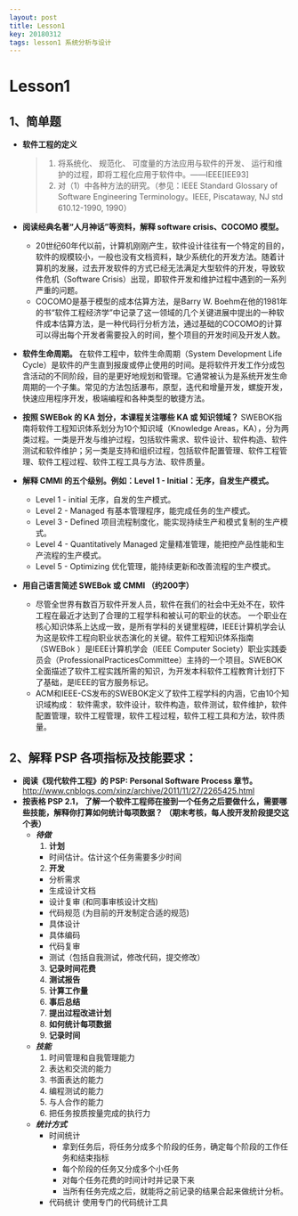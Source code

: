```yaml
---
layout: post
title: Lesson1
key: 20180312
tags: lesson1 系统分析与设计
---
```


# Lesson1
## 1、简单题

* **软件工程的定义**
  >1. 将系统化、 规范化、 可度量的方法应用与软件的开发、 运行和维护的过程，即将工程化应用于软件中。——IEEE[IEE93]
  >2. 对（1）中各种方法的研究。（参见：IEEE Standard Glossary of Software Engineering Terminology。IEEE, Piscataway, NJ std 610.12-1990, 1990）

* **阅读经典名著“人月神话”等资料，解释 software crisis、COCOMO 模型。**
  * 20世纪60年代以前，计算机刚刚产生，软件设计往往有一个特定的目的，软件的规模较小，一般也没有文档资料，缺少系统化的开发方法。随着计算机的发展，过去开发软件的方式已经无法满足大型软件的开发，导致软件危机（Software Crisis）出现，即软件开发和维护过程中遇到的一系列严重的问题。
  * COCOMO是基于模型的成本估算方法，是Barry W. Boehm在他的1981年的书“软件工程经济学”中记录了这一领域的几个关键进展中提出的一种软件成本估算方法，是一种代码行分析方法，通过基础的COCOMO的计算可以得出每个开发者需要投入的时间，整个项目的开发时间及开发人数。 

* **软件生命周期。**
  在软件工程中，软件生命周期（System Development Life Cycle）是软件的产生直到报废或停止使用的时间。是将软件开发工作分成包含活动的不同阶段，目的是更好地规划和管理。它通常被认为是系统开发生命周期的一个子集。常见的方法包括瀑布，原型，迭代和增量开发，螺旋开发，快速应用程序开发，极端编程和各种类型的敏捷方法。

* **按照 SWEBok 的 KA 划分，本课程关注哪些 KA 或 知识领域？**
  SWEBOK指南将软件工程知识体系划分为10个知识域（Knowledge Areas，KA），分为两类过程。一类是开发与维护过程，包括软件需求、软件设计、软件构造、软件测试和软件维护；另一类是支持和组织过程，包括软件配置管理、软件工程管理、软件工程过程、软件工程工具与方法、软件质量。

* **解释 CMMI 的五个级别。例如：Level 1 - Initial：无序，自发生产模式。**
  * Level 1 - initial 无序，自发的生产模式。
  * Level 2 - Managed 有基本管理程序，能完成任务的生产模式。
  * Level 3 - Defined 项目流程制度化，能实现持续生产和模式复制的生产模式。
  * Level 4 - Quantitatively Managed 定量精准管理，能把控产品性能和生产流程的生产模式。
  * Level 5 - Optimizing 优化管理，能持续更新和改善流程的生产模式。

* **用自己语言简述 SWEBok 或 CMMI （约200字）**
  * 尽管全世界有数百万软件开发人员，软件在我们的社会中无处不在，软件工程在最近才达到了合理的工程学科和被认可的职业的状态。 一个职业在核心知识体系上达成一致，是所有学科的关键里程碑，IEEE计算机学会认为这是软件工程向职业状态演化的关键。软件工程知识体系指南（SWEBok ）是IEEE计算机学会（IEEE Computer Society）职业实践委员会（ProfessionalPracticesCommittee）主持的一个项目。SWEBOK全面描述了软件工程实践所需的知识，为开发本科软件工程教育计划打下了基础，是IEEE的官方服务标记。
  * ACM和IEEE-CS发布的SWEBOK定义了软件工程学科的内涵，它由10个知识域构成：
  软件需求，软件设计，软件构造，软件测试，软件维护，软件配置管理，软件工程管理，软件工程过程，软件工程工具和方法，软件质量。

## 2、解释 PSP 各项指标及技能要求：
* **阅读《现代软件工程》的 PSP: Personal Software Process 章节。** http://www.cnblogs.com/xinz/archive/2011/11/27/2265425.html
* **按表格 PSP 2.1， 了解一个软件工程师在接到一个任务之后要做什么，需要哪些技能，解释你打算如何统计每项数据？ （期末考核，每人按开发阶段提交这个表）**
  * ***待做***
    1. **计划**
      * 时间估计。估计这个任务需要多少时间
    2. **开发**
      * 分析需求
      * 生成设计文档
      * 设计复审 (和同事审核设计文档)
      * 代码规范 (为目前的开发制定合适的规范)
      * 具体设计
      * 具体编码
      * 代码复审
      * 测试（包括自我测试，修改代码，提交修改）
    3. **记录时间花费** 
    4. **测试报告** 
    5. **计算工作量** 
    6. **事后总结** 
    7. **提出过程改进计划** 
    8. **如何统计每项数据** 
    9. **记录时间**
  * ***技能***
    1. 时间管理和自我管理能力
    2. 表达和交流的能力
    3. 书面表达的能力
    4. 编程测试的能力
    5. 与人合作的能力
    6. 把任务按质按量完成的执行力
  * ***统计方式***
    * 时间统计
      * 拿到任务后，将任务分成多个阶段的任务，确定每个阶段的工作任务和结束指标
      * 每个阶段的任务又分成多个小任务
      * 对每个任务花费的时间计时并记录下来
      * 当所有任务完成之后，就能将之前记录的结果合起来做统计分析。
    * 代码统计
  使用专门的代码统计工具
